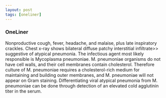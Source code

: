 ```yaml
---
layout: post
tags: [oneliner]
---
```



### OneLiner

Nonproductive cough, fever, headache, and malaise, plus late inspiratory crackles. Chest x-ray shows bilateral diffuse patchy interstitial infiltrate>> suggestive of atypical pneumonia. The infectious agent most likely responsible is Mycoplasma pneumoniae. M. pneumoniae organisms do not have cell walls, and their cell membranes contain cholesterol. Therefore culture of M. pneumoniae requires a cholesterol-rich medium for maintaining and building outer membranes, and M. pneumoniae will not appear on Gram staining. Differentiating viral atypical pneumonia from M. pneumoniae can be done through detection of an elevated cold agglutinin titer in the serum.
